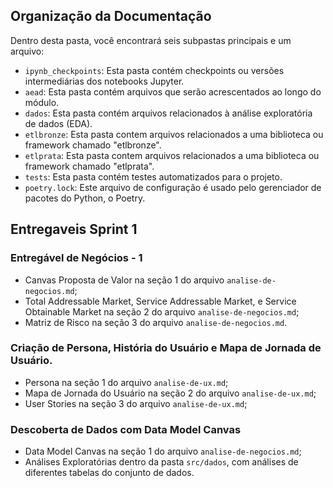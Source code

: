 ## Organização da Documentação
Dentro desta pasta, você encontrará seis subpastas principais e um arquivo: 

- `ipynb_checkpoints`: Esta pasta contém checkpoints ou versões intermediárias dos notebooks Jupyter.
- `aead`: Esta pasta contém arquivos que serão acrescentados ao longo do módulo.
- `dados`: Esta pasta  contém arquivos relacionados à análise exploratória de dados (EDA).
- `etlbronze`: Esta pasta contem arquivos relacionados a uma biblioteca ou framework chamado "etlbronze".
- `etlprata`: Esta pasta contem arquivos relacionados a uma biblioteca ou framework chamado "etlprata".
- `tests`: Esta pasta contém testes automatizados para o projeto.
- `poetry.lock`: Este arquivo de configuração é usado pelo gerenciador de pacotes do Python, o Poetry.

## Entregaveis Sprint 1 

### Entregável de Negócios - 1
- Canvas Proposta de Valor na seção 1 do arquivo `analise-de-negocios.md`;
- Total Addressable Market, Service Addressable Market, e Service Obtainable Market na seção 2 do arquivo `analise-de-negocios.md`;
- Matriz de Risco na seção 3 do arquivo `analise-de-negocios.md`.

### Criação de Persona, História do Usuário e Mapa de Jornada de Usuário.
- Persona na seção 1 do arquivo `analise-de-ux.md`;
- Mapa de Jornada do Usuário na seção 2 do arquivo `analise-de-ux.md`;
- User Stories na seção 3 do arquivo `analise-de-ux.md`;

### Descoberta de Dados com Data Model Canvas
- Data Model Canvas na seção 1 do arquivo `analise-de-negocios.md`;
- Análises Exploratórias dentro da pasta `src/dados`, com análises de diferentes tabelas do conjunto de dados.